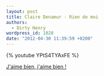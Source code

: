 ```yaml
---
layout: post
title: Claire Denamur - Rien de moi
authors:
  - Dirty Henry
wordpress_id: 1028
date: "2012-04-30 11:39:59 +0200"
---
```


{% youtube YPtS4TYAxFE %}

[J'aime bien, j'aime bien !](http://youtu.be/Tl1ufE80DDM)
